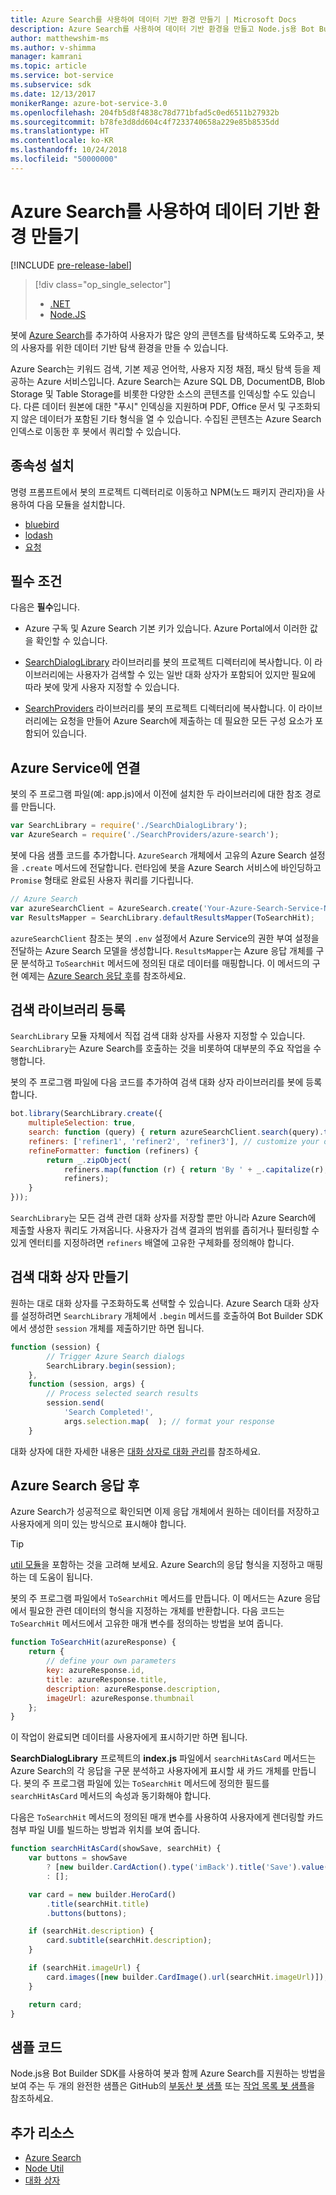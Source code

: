 ```yaml
---
title: Azure Search를 사용하여 데이터 기반 환경 만들기 | Microsoft Docs
description: Azure Search를 사용하여 데이터 기반 환경을 만들고 Node.js용 Bot Builder SDK 및 Azure Search를 사용하여 사용자가 봇에 있는 많은 양의 콘텐츠를 탐색하도록 도와주는 방법을 알아봅니다.
author: matthewshim-ms
ms.author: v-shimma
manager: kamrani
ms.topic: article
ms.service: bot-service
ms.subservice: sdk
ms.date: 12/13/2017
monikerRange: azure-bot-service-3.0
ms.openlocfilehash: 204fb5d8f4838c78d771bfad5c0ed6511b27932b
ms.sourcegitcommit: b78fe3d8dd604c4f7233740658a229e85b8535dd
ms.translationtype: HT
ms.contentlocale: ko-KR
ms.lasthandoff: 10/24/2018
ms.locfileid: "50000000"
---
```

# <a name="create-data-driven-experiences-with-azure-search"></a>Azure Search를 사용하여 데이터 기반 환경 만들기 

[!INCLUDE [pre-release-label](../includes/pre-release-label-v3.md)]

> [!div class="op_single_selector"]
> - [.NET](../dotnet/bot-builder-dotnet-search-azure.md)
> - [Node.JS](../nodejs/bot-builder-nodejs-search-azure.md)

봇에 [Azure Search][search]를 추가하여 사용자가 많은 양의 콘텐츠를 탐색하도록 도와주고, 봇의 사용자를 위한 데이터 기반 탐색 환경을 만들 수 있습니다.

Azure Search는 키워드 검색, 기본 제공 언어학, 사용자 지정 채점, 패싯 탐색 등을 제공하는 Azure 서비스입니다. Azure Search는 Azure SQL DB, DocumentDB, Blob Storage 및 Table Storage를 비롯한 다양한 소스의 콘텐츠를 인덱싱할 수도 있습니다. 다른 데이터 원본에 대한 "푸시" 인덱싱을 지원하며 PDF, Office 문서 및 구조화되지 않은 데이터가 포함된 기타 형식을 열 수 있습니다. 수집된 콘텐츠는 Azure Search 인덱스로 이동한 후 봇에서 쿼리할 수 있습니다.

## <a name="install-dependencies"></a>종속성 설치

명령 프롬프트에서 봇의 프로젝트 디렉터리로 이동하고 NPM(노드 패키지 관리자)을 사용하여 다음 모듈을 설치합니다.

* [bluebird](https://www.npmjs.com/package/bluebird)
* [lodash](https://www.npmjs.com/package/lodash)
* [요청](https://www.npmjs.com/package/request)

## <a name="prerequisites"></a>필수 조건

다음은 **필수**입니다. 
- Azure 구독 및 Azure Search 기본 키가 있습니다. Azure Portal에서 이러한 값을 확인할 수 있습니다.
- [SearchDialogLibrary](https://github.com/Microsoft/botBuilder-Samples/tree/master/Node/demo-Search/SearchDialogLibrary) 라이브러리를 봇의 프로젝트 디렉터리에 복사합니다. 이 라이브러리에는 사용자가 검색할 수 있는 일반 대화 상자가 포함되어 있지만 필요에 따라 봇에 맞게 사용자 지정할 수 있습니다. 

- [SearchProviders](https://github.com/Microsoft/botBuilder-Samples/tree/master/Node/demo-Search/SearchProviders) 라이브러리를 봇의 프로젝트 디렉터리에 복사합니다. 이 라이브러리에는 요청을 만들어 Azure Search에 제출하는 데 필요한 모든 구성 요소가 포함되어 있습니다.

## <a name="connect-to-the-azure-service"></a>Azure Service에 연결 

봇의 주 프로그램 파일(예: app.js)에서 이전에 설치한 두 라이브러리에 대한 참조 경로를 만듭니다. 

```javascript
var SearchLibrary = require('./SearchDialogLibrary');
var AzureSearch = require('./SearchProviders/azure-search');
```

봇에 다음 샘플 코드를 추가합니다. `AzureSearch` 개체에서 고유의 Azure Search 설정을 `.create` 메서드에 전달합니다. 런타임에 봇을 Azure Search 서비스에 바인딩하고 `Promise` 형태로 완료된 사용자 쿼리를 기다립니다.  

```javascript
// Azure Search
var azureSearchClient = AzureSearch.create('Your-Azure-Search-Service-Name', 'Your-Azure-Search-Primary-Key', 'Your-Azure-Search-Service-Index');
var ResultsMapper = SearchLibrary.defaultResultsMapper(ToSearchHit);
```

 `azureSearchClient` 참조는 봇의 `.env` 설정에서 Azure Service의 권한 부여 설정을 전달하는 Azure Search 모델을 생성합니다. 
 `ResultsMapper`는 Azure 응답 개체를 구문 분석하고 `ToSearchHit` 메서드에 정의된 대로 데이터를 매핑합니다. 이 메서드의 구현 예제는 [Azure Search 응답 후](#after-azure-search-responds)를 참조하세요.

## <a name="register-the-search-library"></a>검색 라이브러리 등록
`SearchLibrary` 모듈 자체에서 직접 검색 대화 상자를 사용자 지정할 수 있습니다. `SearchLibrary`는 Azure Search를 호출하는 것을 비롯하여 대부분의 주요 작업을 수행합니다. 

봇의 주 프로그램 파일에 다음 코드를 추가하여 검색 대화 상자 라이브러리를 봇에 등록합니다. 

```javascript
bot.library(SearchLibrary.create({
    multipleSelection: true,
    search: function (query) { return azureSearchClient.search(query).then(ResultsMapper); },
    refiners: ['refiner1', 'refiner2', 'refiner3'], // customize your own refiners 
    refineFormatter: function (refiners) {
        return _.zipObject(
            refiners.map(function (r) { return 'By ' + _.capitalize(r); }),
            refiners);
    }
}));
```
`SearchLibrary`는 모든 검색 관련 대화 상자를 저장할 뿐만 아니라 Azure Search에 제출할 사용자 쿼리도 가져옵니다. 사용자가 검색 결과의 범위를 좁히거나 필터링할 수 있게 엔터티를 지정하려면 `refiners` 배열에 고유한 구체화를 정의해야 합니다.  

## <a name="create-a-search-dialog"></a>검색 대화 상자 만들기

원하는 대로 대화 상자를 구조화하도록 선택할 수 있습니다. Azure Search 대화 상자를 설정하려면 `SearchLibrary` 개체에서 `.begin` 메서드를 호출하여 Bot Builder SDK에서 생성한 `session` 개체를 제출하기만 하면 됩니다. 

```javascript
function (session) {
        // Trigger Azure Search dialogs 
        SearchLibrary.begin(session);
    },
    function (session, args) {
        // Process selected search results
        session.send(
            'Search Completed!',
            args.selection.map(  ); // format your response 
    }
```
대화 상자에 대한 자세한 내용은 [대화 상자로 대화 관리](bot-builder-nodejs-dialog-manage-conversation.md)를 참조하세요.

## <a name="after-azure-search-responds"></a>Azure Search 응답 후 

Azure Search가 성공적으로 확인되면 이제 응답 개체에서 원하는 데이터를 저장하고 사용자에게 의미 있는 방식으로 표시해야 합니다.

> [!TIP]
> [util 모듈][NodeUtil]을 포함하는 것을 고려해 보세요. Azure Search의 응답 형식을 지정하고 매핑하는 데 도움이 됩니다.

봇의 주 프로그램 파일에서 `ToSearchHit` 메서드를 만듭니다. 이 메서드는 Azure 응답에서 필요한 관련 데이터의 형식을 지정하는 개체를 반환합니다. 다음 코드는 `ToSearchHit` 메서드에서 고유한 매개 변수를 정의하는 방법을 보여 줍니다. 
 
 ```javascript
 function ToSearchHit(azureResponse) {
     return {
         // define your own parameters 
         key: azureResponse.id,
         title: azureResponse.title,
         description: azureResponse.description,
         imageUrl: azureResponse.thumbnail
     };
 }
```
이 작업이 완료되면 데이터를 사용자에게 표시하기만 하면 됩니다. 

 **SearchDialogLibrary** 프로젝트의 **index.js** 파일에서 `searchHitAsCard` 메서드는 Azure Search의 각 응답을 구문 분석하고 사용자에게 표시할 새 카드 개체를 만듭니다. 봇의 주 프로그램 파일에 있는 `ToSearchHit` 메서드에 정의한 필드를 `searchHitAsCard` 메서드의 속성과 동기화해야 합니다. 

다음은 `ToSearchHit` 메서드의 정의된 매개 변수를 사용하여 사용자에게 렌더링할 카드 첨부 파일 UI를 빌드하는 방법과 위치를 보여 줍니다. 

```javascript
function searchHitAsCard(showSave, searchHit) {
    var buttons = showSave
        ? [new builder.CardAction().type('imBack').title('Save').value(searchHit.key)]
        : [];

    var card = new builder.HeroCard()
        .title(searchHit.title) 
        .buttons(buttons);

    if (searchHit.description) {
        card.subtitle(searchHit.description);
    }

    if (searchHit.imageUrl) {
        card.images([new builder.CardImage().url(searchHit.imageUrl)]);
    }

    return card;
}
```

## <a name="sample-code"></a>샘플 코드

Node.js용 Bot Builder SDK를 사용하여 봇과 함께 Azure Search를 지원하는 방법을 보여 주는 두 개의 완전한 샘플은 GitHub의 [부동산 봇 샘플](https://github.com/Microsoft/BotBuilder-Samples/tree/master/Node/demo-Search/RealEstateBot) 또는 [작업 목록 봇 샘플](https://github.com/Microsoft/BotBuilder-Samples/tree/master/Node/demo-Search/JobListingBot)을 참조하세요. 

## <a name="additional-resources"></a>추가 리소스

* [Azure Search][search]
* [Node Util][NodeUtil]
* [대화 상자](bot-builder-nodejs-dialog-manage-conversation.md)

[NodeUtil]: https://nodejs.org/api/util.html
[search]: /azure/search/search-what-is-azure-search
